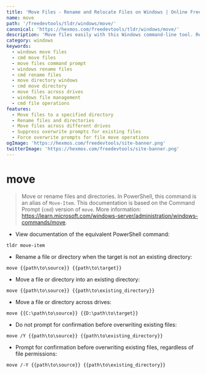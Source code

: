 ```yaml
---
title: 'Move Files - Rename and Relocate Files on Windows | Online Free DevTools by Hexmos'
name: move
path: '/freedevtools/tldr/windows/move/'
canonical: 'https://hexmos.com/freedevtools/tldr/windows/move/'
description: 'Move files easily with this Windows command-line tool. Rename and relocate files and directories within and across drives. Free online tool, no registration required.'
category: windows
keywords:
  - windows move files
  - cmd move files
  - move files command prompt
  - windows rename files
  - cmd rename files
  - move directory windows
  - cmd move directory
  - move files across drives
  - windows file management
  - cmd file operations
features:
  - Move files to a specified directory
  - Rename files and directories
  - Move files across different drives
  - Suppress overwrite prompts for existing files
  - Force overwrite prompts for file move operations
ogImage: 'https://hexmos.com/freedevtools/site-banner.png'
twitterImage: 'https://hexmos.com/freedevtools/site-banner.png'
---
```


# move

> Move or rename files and directories.
> In PowerShell, this command is an alias of `Move-Item`. This documentation is based on the Command Prompt (`cmd`) version of `move`.
> More information: <https://learn.microsoft.com/windows-server/administration/windows-commands/move>.

- View documentation of the equivalent PowerShell command:

`tldr move-item`

- Rename a file or directory when the target is not an existing directory:

`move {{path\to\source}} {{path\to\target}}`

- Move a file or directory into an existing directory:

`move {{path\to\source}} {{path\to\existing_directory}}`

- Move a file or directory across drives:

`move {{C:\path\to\source}} {{D:\path\to\target}}`

- Do not prompt for confirmation before overwriting existing files:

`move /Y {{path\to\source}} {{path\to\existing_directory}}`

- Prompt for confirmation before overwriting existing files, regardless of file permissions:

`move /-Y {{path\to\source}} {{path\to\existing_directory}}`
